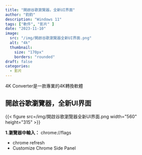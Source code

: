 ```yaml
---
title: "開啟谷歌瀏覽器，全新UI界面"
author: "鈞鈞"
description: "Windows 11"
tags: ["軟件", "影片" ]
date: "2023-11-10"
image:
  src: "/img/開啟谷歌瀏覽器全新UI界面.png"
  alt: "4k"
  thumbnail:
    size: "170px"
    borders: "rounded"
draft: false
categories:
  - 影片
---
```


4K Converter是一款專業的4K轉換軟體
<!--more-->

## **開啟谷歌瀏覽器，全新UI界面**

<left>{{< figure src=/img/開啟谷歌瀏覽器全新UI界面.png width="560" height="315" >}}</left>

**1.瀏覽器中輸入：** chrome://flags

- chrome refresh
- Customize Chrome Side Panel